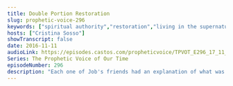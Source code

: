 ```yaml
---
title: Double Portion Restoration
slug: prophetic-voice-296
keywords: ["spiritual authority","restoration","living in the supernatural","healing","comfort"]
hosts: ["Cristina Sosso"]
showTranscript: false
date: 2016-11-11
audioLink: https://episodes.castos.com/propheticvoice/TPVOT_E296_17_11_11-12_Double_Portion_Restoration.mp3
Series: The Prophetic Voice of Our Time
episodeNumber: 296
description: "Each one of Job's friends had an explanation of what was happening to him, and they were all wrong. In light of the recent tragic shooting in Sutherland Springs, we cannot offer answers or explanations except the truth: Jesus is the answer. Let us continue to love, obey, heal, and take dominion as one Body."
---
```

